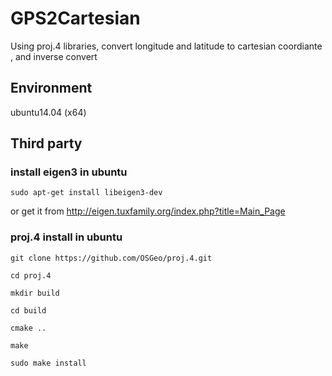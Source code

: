 # GPS2Cartesian
Using proj.4 libraries, convert longitude and latitude to cartesian coordiante , and inverse convert

## Environment

ubuntu14.04 (x64)

## Third party

### install eigen3 in ubuntu

	sudo apt-get install libeigen3-dev
    
  or get it from http://eigen.tuxfamily.org/index.php?title=Main_Page
  
### proj.4 install in ubuntu

	git clone https://github.com/OSGeo/proj.4.git
    
	cd proj.4
    
    mkdir build
    
	cd build
    
	cmake ..
    
	make
    
	sudo make install

